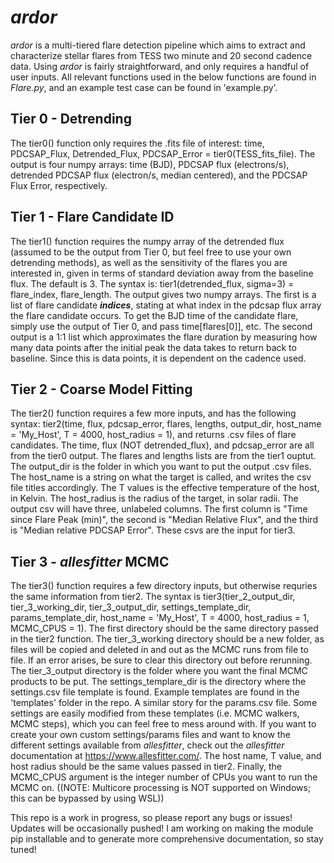 # _ardor_
_ardor_ is a multi-tiered flare detection pipeline which aims to extract and characterize stellar flares from TESS two minute and 20 second cadence data. Using _ardor_
is fairly straightforward, and only requires a handful of user inputs. All relevant functions used in the below functions are found in _Flare.py_, and an example test case can be found in 'example.py'.

## Tier 0 - Detrending
The tier0() function only requires the .fits file of interest: time, PDCSAP_Flux, Detrended_Flux, PDCSAP_Error = tier0(TESS_fits_file). The output is four numpy arrays: time (BJD), PDCSAP flux (electrons/s), detrended PDCSAP flux (electron/s, median centered), and the PDCSAP Flux Error, respectively.

## Tier 1 - Flare Candidate ID
The tier1() function requires the numpy array of the detrended flux (assumed to be the output from Tier 0, but feel free to use your own detrending methods), as well as the sensitivity of the flares you are interested in, given in terms of standard deviation away from the baseline flux. The default is 3. 
The syntax is: tier1(detrended_flux, sigma=3) = flare_index, flare_length. The output gives two numpy arrays. The first is a list of flare candidate **_indices_**, stating at what index in the pdcsap flux array the flare candidate occurs. To get the BJD time of the candidate flare, simply use the output of Tier 0, and pass time[flares[0]], etc. The second output is a 1:1 list which approximates the flare duration by measuring how many data points after the initial peak the data takes to return back to baseline. Since this is data points, it is dependent on the cadence used.

## Tier 2 - Coarse Model Fitting
The tier2() function requires a few more inputs, and has the following syntax: tier2(time, flux, pdcsap_error, flares, lengths, output_dir, host_name = 'My_Host', T = 4000, host_radius = 1), and returns .csv files of flare candidates. The time, flux (NOT detrended_flux), and pdcsap_error are all from the tier0 output. The flares and lengths lists are from the tier1 ouptut. The output_dir is the folder in which you want to put the output .csv files. The host_name is a string on what the target is called, and writes the csv file titles accordingly. The T values is the effective temperature of the host, in Kelvin. The host_radius is the radius of the target, in solar radii. The output csv will have three, unlabeled columns. The first column is "Time since Flare Peak (min)", the second is "Median Relative Flux", and the third is "Median relative PDCSAP Error". These csvs are the input for tier3.

## Tier 3 - _allesfitter_ MCMC
The tier3() function requires a few directory inputs, but otherwise requries the same information from tier2. The syntax is 
tier3(tier_2_output_dir, tier_3_working_dir, tier_3_output_dir, settings_template_dir, params_template_dir, host_name = 'My_Host', T = 4000, host_radius = 1, MCMC_CPUS = 1). The first directory should be the same directory passed in the tier2 function. The tier_3_working directory should be a new folder, as files will be copied and deleted in and out as the MCMC runs from file to file. If an error arises, be sure to clear this directory out before rerunning. The tier_3_output directory is the folder where you want the final MCMC products to be put. The settings_templare_dir is the directory where the settings.csv file template is found. Example templates are found in the 'templates' folder in the repo. A similar story for the params.csv file. Some settings are easily modified from these templates (i.e. MCMC walkers, MCMC steps), which you can feel free to mess around with. If you want to create your own custom settings/params files and want to know the different settings available from _allesfitter_, check out the _allesfitter_ documentation at https://www.allesfitter.com/. The host name, T value, and host radius should be the same values passed in tier2. Finally, the MCMC_CPUS argument is the integer number of CPUs you want to run the MCMC on. ((NOTE: Multicore processing is NOT supported on Windows; this can be bypassed by using WSL))

This repo is a work in progress, so please report any bugs or issues! Updates will be occasionally pushed! I am working on making the module pip installable and to generate more comprehensive documentation, so stay tuned!
